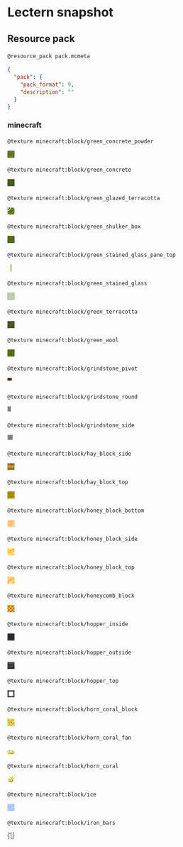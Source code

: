# Lectern snapshot

## Resource pack

`@resource_pack pack.mcmeta`

```json
{
  "pack": {
    "pack_format": 9,
    "description": ""
  }
}
```

### minecraft

`@texture minecraft:block/green_concrete_powder`

![texture.png](green_concrete_powder.png)

`@texture minecraft:block/green_concrete`

![texture.png](green_concrete.png)

`@texture minecraft:block/green_glazed_terracotta`

![texture.png](green_glazed_terracotta.png)

`@texture minecraft:block/green_shulker_box`

![texture.png](green_shulker_box.png)

`@texture minecraft:block/green_stained_glass_pane_top`

![texture.png](green_stained_glass_pane_top.png)

`@texture minecraft:block/green_stained_glass`

![texture.png](green_stained_glass.png)

`@texture minecraft:block/green_terracotta`

![texture.png](green_terracotta.png)

`@texture minecraft:block/green_wool`

![texture.png](green_wool.png)

`@texture minecraft:block/grindstone_pivot`

![texture.png](grindstone_pivot.png)

`@texture minecraft:block/grindstone_round`

![texture.png](grindstone_round.png)

`@texture minecraft:block/grindstone_side`

![texture.png](grindstone_side.png)

`@texture minecraft:block/hay_block_side`

![texture.png](hay_block_side.png)

`@texture minecraft:block/hay_block_top`

![texture.png](hay_block_top.png)

`@texture minecraft:block/honey_block_bottom`

![texture.png](honey_block_bottom.png)

`@texture minecraft:block/honey_block_side`

![texture.png](honey_block_side.png)

`@texture minecraft:block/honey_block_top`

![texture.png](honey_block_top.png)

`@texture minecraft:block/honeycomb_block`

![texture.png](honeycomb_block.png)

`@texture minecraft:block/hopper_inside`

![texture.png](hopper_inside.png)

`@texture minecraft:block/hopper_outside`

![texture.png](hopper_outside.png)

`@texture minecraft:block/hopper_top`

![texture.png](hopper_top.png)

`@texture minecraft:block/horn_coral_block`

![texture.png](horn_coral_block.png)

`@texture minecraft:block/horn_coral_fan`

![texture.png](horn_coral_fan.png)

`@texture minecraft:block/horn_coral`

![texture.png](horn_coral.png)

`@texture minecraft:block/ice`

![texture.png](ice.png)

`@texture minecraft:block/iron_bars`

![texture.png](iron_bars.png)
